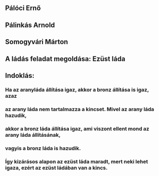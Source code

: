 ## Pálóci Ernő
## Pálinkás Arnold
## Somogyvári Márton
## A ládás feladat megoldása: Ezüst láda
## Indoklás:
### Ha az aranyláda állítása igaz, akkor a bronz állítása is igaz, azaz
### az arany láda nem tartalmazza a kincset. Mivel az arany láda hazudik,
### akkor a bronz láda állítása igaz, ami viszont ellent mond az arany láda állításának,
### vagyis a bronz láda is hazudik.
### Így kizárásos alapon az ezüst láda maradt, mert neki lehet igaza, ezért az ezüst ládában van a kincs.
